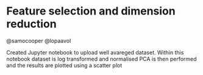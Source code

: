# Feature selection and dimension reduction

@samocooper
@lopaavol

Created Jupyter notebook to upload well avareged dataset. 
Within this notebook dataset is log transformed and normalised
PCA is then performed and the results are plotted using a scatter plot
